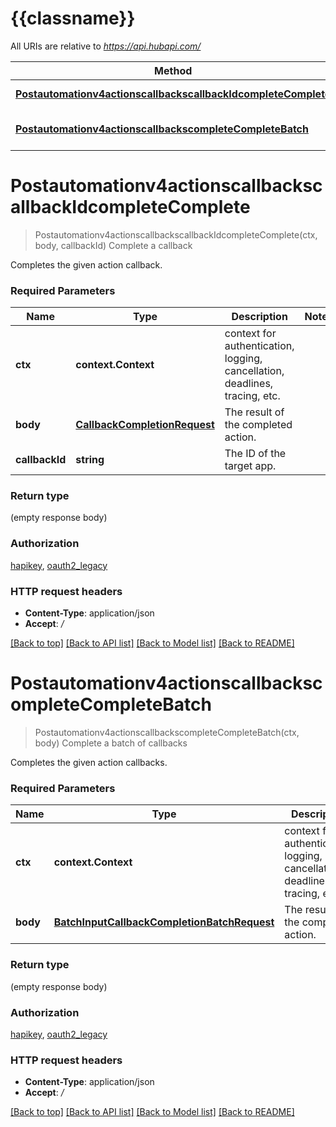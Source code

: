 # {{classname}}

All URIs are relative to *https://api.hubapi.com/*

Method | HTTP request | Description
------------- | ------------- | -------------
[**Postautomationv4actionscallbackscallbackIdcompleteComplete**](CallbacksApi.md#Postautomationv4actionscallbackscallbackIdcompleteComplete) | **Post** /automation/v4/actions/callbacks/{callbackId}/complete | Complete a callback
[**Postautomationv4actionscallbackscompleteCompleteBatch**](CallbacksApi.md#Postautomationv4actionscallbackscompleteCompleteBatch) | **Post** /automation/v4/actions/callbacks/complete | Complete a batch of callbacks

# **Postautomationv4actionscallbackscallbackIdcompleteComplete**
> Postautomationv4actionscallbackscallbackIdcompleteComplete(ctx, body, callbackId)
Complete a callback

Completes the given action callback.

### Required Parameters

Name | Type | Description  | Notes
------------- | ------------- | ------------- | -------------
 **ctx** | **context.Context** | context for authentication, logging, cancellation, deadlines, tracing, etc.
  **body** | [**CallbackCompletionRequest**](CallbackCompletionRequest.md)| The result of the completed action. | 
  **callbackId** | **string**| The ID of the target app. | 

### Return type

 (empty response body)

### Authorization

[hapikey](../README.md#hapikey), [oauth2_legacy](../README.md#oauth2_legacy)

### HTTP request headers

 - **Content-Type**: application/json
 - **Accept**: */*

[[Back to top]](#) [[Back to API list]](../README.md#documentation-for-api-endpoints) [[Back to Model list]](../README.md#documentation-for-models) [[Back to README]](../README.md)

# **Postautomationv4actionscallbackscompleteCompleteBatch**
> Postautomationv4actionscallbackscompleteCompleteBatch(ctx, body)
Complete a batch of callbacks

Completes the given action callbacks.

### Required Parameters

Name | Type | Description  | Notes
------------- | ------------- | ------------- | -------------
 **ctx** | **context.Context** | context for authentication, logging, cancellation, deadlines, tracing, etc.
  **body** | [**BatchInputCallbackCompletionBatchRequest**](BatchInputCallbackCompletionBatchRequest.md)| The result of the completed action. | 

### Return type

 (empty response body)

### Authorization

[hapikey](../README.md#hapikey), [oauth2_legacy](../README.md#oauth2_legacy)

### HTTP request headers

 - **Content-Type**: application/json
 - **Accept**: */*

[[Back to top]](#) [[Back to API list]](../README.md#documentation-for-api-endpoints) [[Back to Model list]](../README.md#documentation-for-models) [[Back to README]](../README.md)

